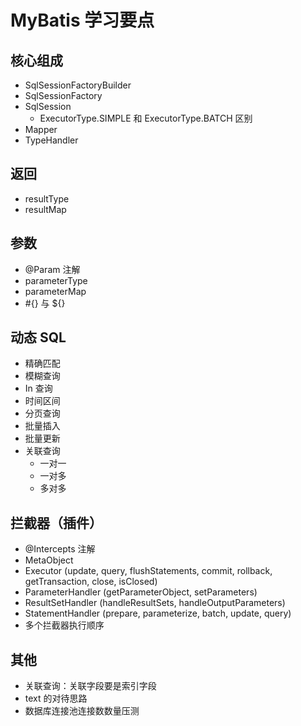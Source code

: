 # MyBatis 学习要点

## 核心组成

- SqlSessionFactoryBuilder
- SqlSessionFactory
- SqlSession
    - ExecutorType.SIMPLE 和 ExecutorType.BATCH 区别
- Mapper
- TypeHandler

## 返回

- resultType
- resultMap

## 参数

- @Param 注解
- parameterType
- parameterMap
- #{} 与 ${}

## 动态 SQL

- 精确匹配
- 模糊查询
- In 查询
- 时间区间
- 分页查询
- 批量插入
- 批量更新
- 关联查询
    - 一对一
    - 一对多
    - 多对多

## 拦截器（插件）

- @Intercepts 注解
- MetaObject
- Executor (update, query, flushStatements, commit, rollback, getTransaction, close, isClosed) 
- ParameterHandler (getParameterObject, setParameters) 
- ResultSetHandler (handleResultSets, handleOutputParameters) 
- StatementHandler (prepare, parameterize, batch, update, query) 
- 多个拦截器执行顺序

## 其他

- 关联查询：关联字段要是索引字段
- text 的对待思路
- 数据库连接池连接数数量压测


